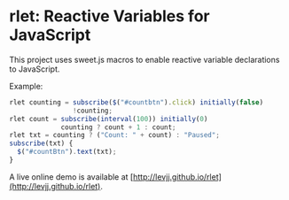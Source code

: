 rlet: Reactive Variables for JavaScript
=======================================

This project uses sweet.js macros to enable reactive variable declarations to
JavaScript.

Example:

```javaScript
rlet counting = subscribe($("#countbtn").click) initially(false)
                !counting;
rlet count = subscribe(interval(100)) initially(0)
             counting ? count + 1 : count;
rlet txt = counting ? ("Count: " + count) : "Paused";
subscribe(txt) {
  $("#countBtn").text(txt);
}
```

A live online demo is available at [http://levjj.github.io/rlet](http://levjj.github.io/rlet).

